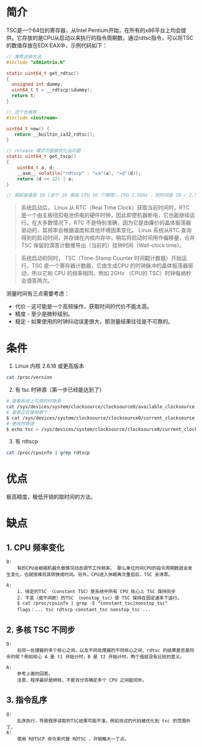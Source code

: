 # 简介

TSC是一个64位的寄存器，从Intel Pentium开始，在所有的x86平台上均会提供。它存放的是CPU从启动以来执行的指令周期数。通过rdtsc指令，可以将TSC的数值存放在EDX:EAX中，示例代码如下：
```c
// 推荐这种方法
#include "x86intrin.h"

static uint64_t get_rdtsc() 
{ 
  unsigned int dummy;
  uint64_t t = __rdtscp(&dummy);
  return t;
}

// 这个也推荐
#include <iostream>

uint64_t now() {
   return __builtin_ia32_rdtsc();
}

// release 模式可能被优化出问题
static uint64_t get_tscp()
{
    uint64_t a, d;
    __asm__ volatile("rdtscp" : "=a"(a), "=d"(d));
    return (d << 32) | a;
}

// 假如差值是 10 (这个 10 是指 CPU 10 个嘀嗒)，CPU 2.5GHz ，则时间是 10 / 2.5 = 4ns
```

> 系统启动后， Linux 从 RTC（Real Time Clock）获取当前时间时。RTC 是一个由主板纽扣电池供电的硬件时钟，因此即使机器断电，它也能继续运行。在大多数情况下，RTC 不是特别准确，因为它是由廉价的晶体振荡器驱动的，其频率会根据温度和其他环境因素变化。 Linux 系统从RTC 查询得到的启动时间，并存储在内核内存中，稍后将启动时间用作偏移量，合并TSC 保留的滴答计数推导出（当前的）挂钟时间（Wall-clock time）。

> 系统启动的同时， TSC（Time-Stamp Counter 时间戳计数器）开始运行。TSC 是一个寄存器计数器，它由生成CPU 的时钟脉冲的晶体振荡器驱动，所以它和 CPU 的频率相同，例如 2GHz （CPU的 TSC）时钟每纳秒会滴答两次。

测量时间有三点需要考虑：
- 代价 - 这可能是一个高频操作，获取时间的代价不能太高。
- 精度 - 至少是微秒级别。
- 稳定 - 如果使用的时钟抖动误差很大，那测量结果往往是不可靠的。



# 条件

1. Linux 内核 2.6.18 或更高版本
```bash
cat /proc/version 
```

2. 有 tsc 时钟源（第一步已经能达到了）
```bash
# 查看系统上可用的时钟源
cat /sys/devices/system/clocksource/clocksource0/available_clocksource
# 查看正在使用哪个：
$ cat /sys/devices/system/clocksource/clocksource0/current_clocksource
# 更改时钟源
$ echo tsc > /sys/devices/system/clocksource/clocksource0/current_clocksource
```

3. 有 rdtscp
```bash
cat /proc/cpuinfo | grep rdtscp
```

# 优点

极高精度，极低开销的取时间的方法。

# 缺点

## 1. CPU 频率变化
    Q: 
        有的CPU会根据机器负载情况动态调节工作频率， 那么单位时间CPU的指令周期数就会发生变化，也就很难将其转换成时间。另外，CPU进入休眠再次重启后，TSC 会清零。

    A: 
        1. 恒定的TSC （constant TSC）使系统中所有 CPU 核心上 TSC 保持同步
        2. 不变（或不间断）的TSC （nonstop_tsc）使 TSC 保持在固定速率下运行。
        $ cat /proc/cpuinfo | grep -E "constant_tsc|nonstop_tsc"
        flags：... tsc rdtscp constant_tsc nonstop_tsc ...

## 2. 多核 TSC 不同步
    Q: 
        在同一处理器的多个核心之间，以及不同处理器的不同核心之间，rdtsc 的结果是否是同步的呢？例如核心 A 是 t1 开始计时，B 是 t2 开始计时，两个值就没有比较的意义。

    A: 
        参考上面的回答。
        注意，程序最好是绑核，不是百分百确定多个 CPU 之间能同步。

## 3. 指令乱序
    Q:
        乱序执行，导致程序读取的TSC结果可能不准。例如测试的代码被优化到 tsc 的范围外了。
    A:
        使用 RDTSCP 命令来代替 RDTSC ，开销略大一丁点。